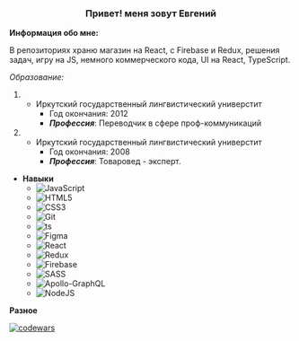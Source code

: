 <h3 align="center">Привет! меня зовут Евгений </h3>

**Информация обо мне:**
 
В репозиториях храню магазин на React, с Firebase и Redux, решения задач, игру на JS, немного коммерческого кода, UI на React, TypeScript.

*Образование:*
1. * Иркутский государственный лингвистический универстит
        *  Год окончания: 2012
        *  ***Профессия***: Переводчик в сфере проф-коммуникаций
2. * Иркутский государственный лингвистический универстит
        *  Год окончания: 2008
        *  ***Профессия***: Товаровед - эксперт.    

* **Навыки**
   *  ![JavaScript](https://img.shields.io/badge/javascript-%23323330.svg?style=for-the-badge&logo=javascript&logoColor=%23F7DF1E)
   *  ![HTML5](https://img.shields.io/badge/html5-%23E34F26.svg?style=for-the-badge&logo=html5&logoColor=white)
   *  ![CSS3](https://img.shields.io/badge/css3-%231572B6.svg?style=for-the-badge&logo=css3&logoColor=white)
   *  ![Git](https://img.shields.io/badge/git-%23F05033.svg?style=for-the-badge&logo=git&logoColor=white)
   *  ![ts](https://badgen.net/badge/-/TypeScript/blue?icon=typescript&label)
   *  ![Figma](https://img.shields.io/badge/figma-%23F24E1E.svg?style=for-the-badge&logo=figma&logoColor=white) 
   *  ![React](https://img.shields.io/badge/react-%2320232a.svg?style=for-the-badge&logo=react&logoColor=%2361DAFB)
   *  ![Redux](https://img.shields.io/badge/redux-%23593d88.svg?style=for-the-badge&logo=redux&logoColor=white)
   *  ![Firebase](https://img.shields.io/badge/firebase-%23039BE5.svg?style=for-the-badge&logo=firebase)
   *  ![SASS](https://img.shields.io/badge/SASS-hotpink.svg?style=for-the-badge&logo=SASS&logoColor=white)
   *  ![Apollo-GraphQL](https://img.shields.io/badge/-ApolloGraphQL-311C87?style=for-the-badge&logo=apollo-graphql)
   *  ![NodeJS](https://img.shields.io/badge/node.js-6DA55F?style=for-the-badge&logo=node.js&logoColor=white)


**Разное**

[![codewars](https://www.codewars.com/users/eugene-gold/badges/large)](https://www.codewars.com/users/eugene-gold/)

